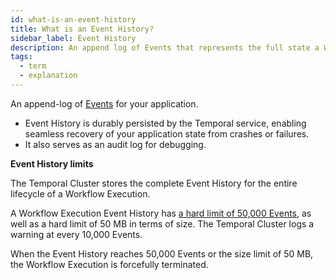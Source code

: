 ```yaml
---
id: what-is-an-event-history
title: What is an Event History?
sidebar_label: Event History
description: An append log of Events that represents the full state a Workflow Execution.
tags:
  - term
  - explanation
---
```


An append-log of [Events](/concepts/what-is-an-event) for your application.

- Event History is durably persisted by the Temporal service, enabling seamless recovery of your application state from crashes or failures.
- It also serves as an audit log for debugging.

**Event History limits**

The Temporal Cluster stores the complete Event History for the entire lifecycle of a Workflow Execution.

A Workflow Execution Event History has [a hard limit of 50,000 Events](/workflows#limits), as well as a hard limit of 50 MB in terms of size.
The Temporal Cluster logs a warning at every 10,000 Events.

When the Event History reaches 50,000 Events or the size limit of 50 MB, the Workflow Execution is forcefully terminated.
